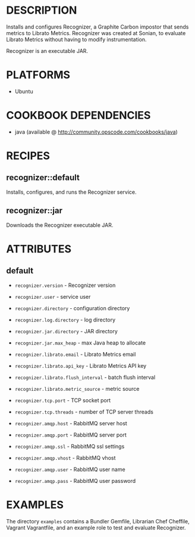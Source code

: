 DESCRIPTION
===========

Installs and configures Recognizer, a Graphite Carbon impostor that
sends metrics to Librato Metrics. Recognizer was created at Sonian,
to evaluate Librato Metrics without having to modify instrumentation.

Recognizer is an executable JAR.

PLATFORMS
=========

* Ubuntu

COOKBOOK DEPENDENCIES
=====================

* java (available @ http://community.opscode.com/cookbooks/java)

RECIPES
=======

recognizer::default
-------------------

Installs, configures, and runs the Recognizer service.

recognizer::jar
---------------

Downloads the Recognizer executable JAR.

ATTRIBUTES
==========

default
-------

* `recognizer.version`       - Recognizer version
* `recognizer.user`          - service user
* `recognizer.directory`     - configuration directory
* `recognizer.log.directory` - log directory
* `recognizer.jar.directory` - JAR directory
* `recognizer.jar.max_heap`  - max Java heap to allocate

* `recognizer.librato.email`          - Librato Metrics email
* `recognizer.librato.api_key`        - Librato Metrics API key
* `recognizer.librato.flush_interval` - batch flush interval
* `recognizer.librato.metric_source`  - metric source

* `recognizer.tcp.port`    - TCP socket port
* `recognizer.tcp.threads` - number of TCP server threads

* `recognizer.amqp.host`  - RabbitMQ server host
* `recognizer.amqp.port`  - RabbitMQ server port
* `recognizer.amqp.ssl`   - RabbitMQ ssl settings
* `recognizer.amqp.vhost` - RabbitMQ vhost
* `recognizer.amqp.user`  - RabbitMQ user name
* `recognizer.amqp.pass`  - RabbitMQ user password

EXAMPLES
========

The directory `examples` contains a Bundler Gemfile, Librarian Chef
Cheffile, Vagrant Vagrantfile, and an example role to test and
evaluate Recognizer.
